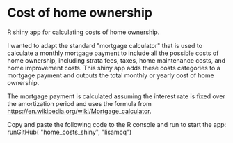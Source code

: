 # Cost of home ownership
R shiny app for calculating costs of home ownership.

I wanted to adapt the standard "mortgage calculator" that is used to calculate a monthly mortgage payment to include all the possible costs of home ownership, including strata fees, taxes, home maintenance costs, and home improvement costs. This shiny app adds these costs categories to a mortgage payment and outputs the total monthly or yearly cost of home ownership.

The mortgage payment is calculated assuming the interest rate is fixed over the amortization period and uses the formula from https://en.wikipedia.org/wiki/Mortgage_calculator.

Copy and paste the following code to the R console and run to start the app:
runGitHub( "home_costs_shiny", "lisamcq")
